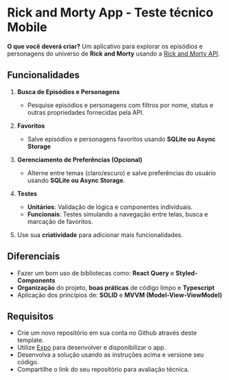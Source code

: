 # Rick and Morty App - Teste técnico Mobile

**O que você deverá criar?**
Um aplicativo para explorar os episódios e personagens do universo de **Rick and Morty** usando a [Rick and Morty API](https://rickandmortyapi.com/). 

## Funcionalidades

1. **Busca de Episódios e Personagens**
   - Pesquise episódios e personagens com filtros por nome, status e outras propriedades fornecidas pela API.

2. **Favoritos**
   - Salve episódios e personagens favoritos usando **SQLite ou Async Storage**

3. **Gerenciamento de Preferências (Opcional)**
   - Alterne entre temas (claro/escuro) e salve preferências do usuário usando **SQLite ou  Async Storage**.

4. **Testes**
     - **Unitários**: Validação de lógica e componentes individuais.
    - **Funcionais**: Testes simulando a navegação entre telas, busca e marcação de favoritos.

5. Use sua **criatividade** para adicionar mais funcionalidades.


## Diferenciais

- Fazer um bom uso de bibliotecas como: **React Query** e **Styled-Components**
- **Organização** do projeto, **boas práticas** de código limpo e **Typescript**
- Aplicação dos princípios de: **SOLID** e **MVVM (Model-View-ViewModel)**  


## Requisitos

- Crie um novo repositório em sua conta no Github através deste template.
- Utilize [Expo](https://expo.dev/) para desenvolver e disponibilizar o app.
- Desenvolva a solução usando as instruções acima e versione seu código.
- Compartilhe o link do seu repositório para avaliação técnica.